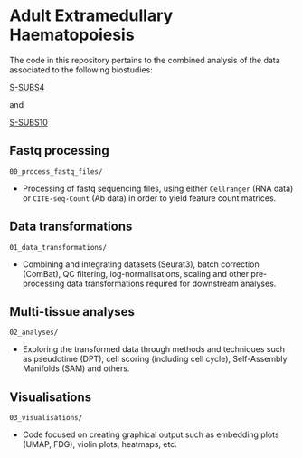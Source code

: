 # Adult Extramedullary Haematopoiesis


The code in this repository pertains to the combined analysis of the data associated to the following biostudies:

[S-SUBS4](https://www.ebi.ac.uk/biostudies/studies/S-SUBS4)

and

[S-SUBS10](https://www.ebi.ac.uk/biostudies/studies/S-SUBS10)


## Fastq processing

``00_process_fastq_files/``

 - Processing of fastq sequencing files, using either ``Cellranger`` (RNA data) or ``CITE-seq-Count`` (Ab data) in order to yield feature count matrices.


## Data transformations

``01_data_transformations/``

- Combining and integrating datasets (Seurat3), batch correction (ComBat), QC filtering, log-normalisations, scaling and other pre-processing data transformations required for downstream analyses.


## Multi-tissue analyses

``02_analyses/``

- Exploring the transformed data through methods and techniques such as pseudotime (DPT), cell scoring (including cell cycle), Self-Assembly Manifolds (SAM) and others.


## Visualisations

``03_visualisations/``

- Code focused on creating graphical output such as embedding plots (UMAP, FDG), violin plots, heatmaps, etc.

